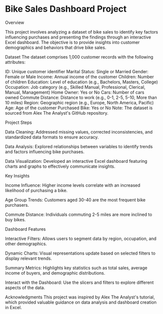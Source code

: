# Bike Sales Dashboard Project

Overview

This project involves analyzing a dataset of bike sales to identify key factors influencing purchases and presenting the findings through an interactive Excel dashboard. The objective is to provide insights into customer demographics and behaviors that drive bike sales.

Dataset
The dataset comprises 1,000 customer records with the following attributes:

ID: Unique customer identifier
Marital Status: Single or Married
Gender: Female or Male
Income: Annual income of the customer
Children: Number of children
Education: Level of education (e.g., Bachelors, Masters, College)
Occupation: Job category (e.g., Skilled Manual, Professional, Clerical, Manual, Management)
Home Owner: Yes or No
Cars: Number of cars owned
Commute Distance: Distance to work (e.g., 0-1, 2-5, 5-10, More than 10 miles)
Region: Geographic region (e.g., Europe, North America, Pacific)
Age: Age of the customer
Purchased Bike: Yes or No
Note: The dataset is sourced from Alex The Analyst's GitHub repository.

Project Steps

Data Cleaning: Addressed missing values, corrected inconsistencies, and standardized data formats to ensure accuracy.

Data Analysis: Explored relationships between variables to identify trends and factors influencing bike purchases.

Data Visualization: Developed an interactive Excel dashboard featuring charts and graphs to effectively communicate insights.

Key Insights

Income Influence: Higher income levels correlate with an increased likelihood of purchasing a bike.

Age Group Trends: Customers aged 30-40 are the most frequent bike purchasers.

Commute Distance: Individuals commuting 2-5 miles are more inclined to buy bikes.

Dashboard Features


Interactive Filters: Allows users to segment data by region, occupation, and other demographics.

Dynamic Charts: Visual representations update based on selected filters to display relevant trends.

Summary Metrics: Highlights key statistics such as total sales, average income of buyers, and demographic distributions.

Interact with the Dashboard: Use the slicers and filters to explore different aspects of the data.

Acknowledgments
This project was inspired by Alex The Analyst's tutorial, which provided valuable guidance on data analysis and dashboard creation in Excel.  
